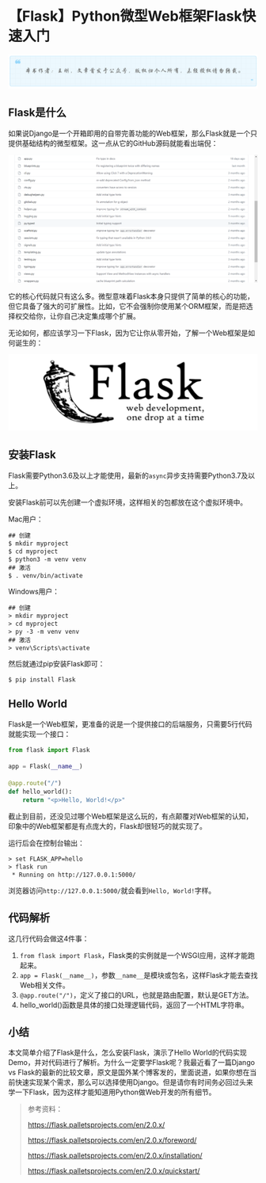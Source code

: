 # 【Flask】Python微型Web框架Flask快速入门
![](../wanggang.png)

## Flask是什么

如果说Django是一个开箱即用的自带完善功能的Web框架，那么Flask就是一个只提供基础结构的微型框架。这一点从它的GitHub源码就能看出端倪：

![](005002-【Flask】Python微型Web框架Flask快速入门/image-20210724220401047.png)

它的核心代码就只有这么多。微型意味着Flask本身只提供了简单的核心的功能，但它具备了强大的可扩展性。比如，它不会强制你使用某个ORM框架，而是把选择权交给你，让你自己决定集成哪个扩展。

无论如何，都应该学习一下Flask，因为它让你从零开始，了解一个Web框架是如何诞生的：

![](005002-【Flask】Python微型Web框架Flask快速入门/image-20210727234734923.png)

## 安装Flask

Flask需要Python3.6及以上才能使用，最新的`async`异步支持需要Python3.7及以上。

安装Flask前可以先创建一个虚拟环境，这样相关的包都放在这个虚拟环境中。

Mac用户：

```
## 创建
$ mkdir myproject
$ cd myproject
$ python3 -m venv venv
## 激活
$ . venv/bin/activate
```

Windows用户：

```
## 创建
> mkdir myproject
> cd myproject
> py -3 -m venv venv
## 激活
> venv\Scripts\activate
```

然后就通过pip安装Flask即可：

```
$ pip install Flask
```

## Hello World

Flask是一个Web框架，更准备的说是一个提供接口的后端服务，只需要5行代码就能实现一个接口：

```python
from flask import Flask

app = Flask(__name__)

@app.route("/")
def hello_world():
    return "<p>Hello, World!</p>"
```

截止到目前，还没见过哪个Web框架是这么玩的，有点颠覆对Web框架的认知，印象中的Web框架都是有点庞大的，Flask却很轻巧的就实现了。

运行后会在控制台输出：

```
> set FLASK_APP=hello
> flask run
 * Running on http://127.0.0.1:5000/
```

浏览器访问`http://127.0.0.1:5000/`就会看到`Hello, World!`字样。

## 代码解析

这几行代码会做这4件事：

1. `from flask import Flask`，Flask类的实例就是一个WSGI应用，这样才能跑起来。
2. `app = Flask(__name__)`，参数`__name__`是模块或包名，这样Flask才能去查找Web相关文件。
3. `@app.route("/")`，定义了接口的URL，也就是路由配置，默认是GET方法。
4. hello_world()函数是具体的接口处理逻辑代码，返回了一个HTML字符串。

## 小结

本文简单介绍了Flask是什么，怎么安装Flask，演示了Hello World的代码实现Demo，并对代码进行了解析。为什么一定要学Flask呢？我最近看了一篇Django vs Flask的最新的比较文章，原文是国外某个博客发的，里面说道，如果你想在当前快速实现某个需求，那么可以选择使用Django。但是请你有时间务必回过头来学一下Flask，因为这样才能知道用Python做Web开发的所有细节。

> 参考资料：
>
> https://flask.palletsprojects.com/en/2.0.x/
>
> https://flask.palletsprojects.com/en/2.0.x/foreword/
>
> https://flask.palletsprojects.com/en/2.0.x/installation/
>
> https://flask.palletsprojects.com/en/2.0.x/quickstart/